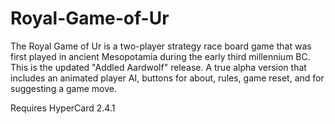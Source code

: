 # Royal-Game-of-Ur
The Royal Game of Ur is a two-player strategy race board game that was first played in ancient Mesopotamia during the early third millennium BC. This is the updated "Addled Aardwolf" release. A true alpha version that includes an animated player AI, buttons for about, rules, game reset, and for suggesting a game move.

Requires HyperCard 2.4.1
